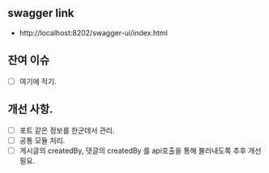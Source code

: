 ## swagger link

* http://localhost:8202/swagger-ui/index.html

## 잔여 이슈

* [ ] 여기에 적기.

## 개선 사항.

* [ ] 포트 같은 정보를 한군데서 관리.
* [ ] 공통 모듈 처리.
* [ ] 게시글의 createdBy, 댓글의 createdBy 를 api호출을 통해 불러내도록 추후 개선 필요.